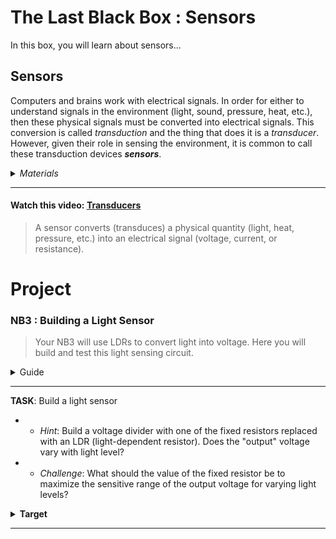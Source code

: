 # The Last Black Box : Sensors
In this box, you will learn about sensors...

## Sensors
Computers and brains work with electrical signals. In order for either to understand signals in the environment (light, sound, pressure, heat, etc.), then these physical signals must be converted into electrical signals. This conversion is called *transduction* and the thing that does it is a *transducer*. However, given their role in sensing the environment, it is common to call these transduction devices ***sensors***.

<details><summary><i>Materials</i></summary><p>

Name|Depth|Description| # |Data|Link|
:-------|:---:|:----------|:-:|:--:|:--:|
Thermistor|10|Temperature sensitive resistor|2|[-D-](/boxes/sensors/_resources/datasheets/thermistor.pdf)|[-L-](https://uk.farnell.com/epcos/b57891m0103k000/thermistor-ntc-radial-leaded/dp/2285471)
Photoresistor (LDR)|01|Light-dependent resistor (GL5516 and GL5528)|4|[-D-](/boxes/sensors/)|[-L-](https://uk.farnell.com/advanced-photonix/nsl-19m51/light-dependent-resistor-550nm/dp/3168335)
Piezo|10|Piezo element|1|[-D-](/boxes/sensors/_resources/datasheets/piezo.pdf)|[-L-](https://uk.farnell.com/multicomp/mcabt-455-rc/audio-element-piezo-2-8khz-35mm/dp/2433035)

</p></details><hr>

#### Watch this video: [Transducers](https://vimeo.com/1031477896)
> A sensor converts (transduces) a physical quantity (light, heat, pressure, etc.) into an electrical signal (voltage, current, or resistance).


# Project
### NB3 : Building a Light Sensor
> Your NB3 will use LDRs to convert light into voltage. Here you will build and test this light sensing circuit.

<details><summary><weak>Guide</weak></summary>
:-:-: A video guide to completing this project can be viewed <a href="https://vimeo.com/1031479533" target="_blank" rel="noopener noreferrer">here</a>.
</details><hr>


**TASK**: Build a light sensor
- - *Hint*: Build a voltage divider with one of the fixed resistors replaced with an LDR (light-dependent resistor). Does the "output" voltage vary with light level?
- - *Challenge*: What should the value of the fixed resistor be to maximize the sensitive range of the output voltage for varying light levels?
<details><summary><strong>Target</strong></summary>
    Your multimeter should measure a change in voltage as you cover your LDR or shine light on it. The voltage will either increase with more light or decrease, depending on whether your LDR is the first or second resistor in the voltage divider circuit.
</details><hr>


